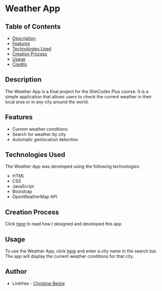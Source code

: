 # Weather App

## Table of Contents
- [Description](#description)
- [Features](#features)
- [Technologies Used](#technologies-used)
- [Creation Process](#creation-process)
- [Usage](#usage)
- [Credits](#credits)

## Description
The Weather App is a final project for the SheCodes Plus course. It is a simple application that allows users to check the current weather in their local area or in any city around the world.

## Features
- Current weather conditions
- Search for weather by city
- Automatic geolocation detection

## Technologies Used
The Weather App was developed using the following technologies:
- HTML
- CSS
- JavaScript
- Bootstrap
- OpenWeatherMap API

## Creation Process
Click [here](https://chrissycodes.hashnode.dev/sunny-with-a-chance-of-coding) to read how I designed and developed this app

## Usage
To use the Weather App, click [here](https://sprightly-squirrel-f4c66b.netlify.app/) and enter a city name in the search bar. The app will display the current weather conditions for that city. 

## Author
- Linkfree - [Christine Belzie](https://linkfree.eddiehub.io/CBID2) 

